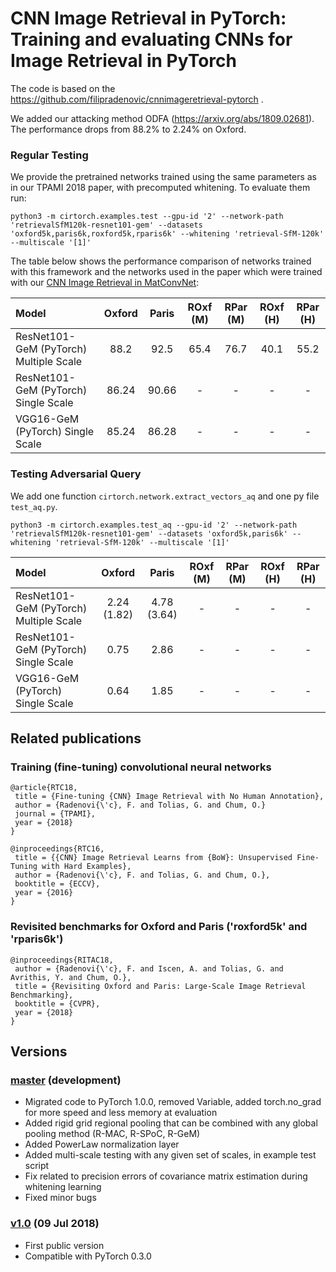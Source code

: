 # CNN Image Retrieval in PyTorch: Training and evaluating CNNs for Image Retrieval in PyTorch

The code is based on the https://github.com/filipradenovic/cnnimageretrieval-pytorch .

We added our attacking method ODFA (https://arxiv.org/abs/1809.02681).  The performance drops from 88.2% to 2.24% on Oxford.

### Regular Testing

We provide the pretrained networks trained using the same parameters as in our TPAMI 2018 paper, with precomputed whitening. To evaluate them run:
```
python3 -m cirtorch.examples.test --gpu-id '2' --network-path 'retrievalSfM120k-resnet101-gem' --datasets 'oxford5k,paris6k,roxford5k,rparis6k' --whitening 'retrieval-SfM-120k' --multiscale '[1]'
```

The table below shows the performance comparison of networks trained with this framework and the networks used in the paper which were trained with our [CNN Image Retrieval in MatConvNet](https://github.com/filipradenovic/cnnimageretrieval):

| Model | Oxford | Paris | ROxf (M) | RPar (M) | ROxf (H) | RPar (H) |
|:------|:------:|:------:|:------:|:------:|:------:|:------:|
| ResNet101-GeM (PyTorch) Multiple Scale | 88.2 | 92.5 | 65.4 | 76.7 | 40.1 | 55.2 |
| ResNet101-GeM (PyTorch) Single Scale   | 86.24 |  90.66  | - | - | - | - |
| VGG16-GeM (PyTorch) Single Scale   | 85.24 |  86.28  | - | - | - | - |

### Testing Adversarial Query
We add one function `cirtorch.network.extract_vectors_aq` and one py file `test_aq.py`.
```
python3 -m cirtorch.examples.test_aq --gpu-id '2' --network-path 'retrievalSfM120k-resnet101-gem' --datasets 'oxford5k,paris6k' --whitening 'retrieval-SfM-120k' --multiscale '[1]'
```

| Model | Oxford | Paris | ROxf (M) | RPar (M) | ROxf (H) | RPar (H) |
|:------|:------:|:------:|:------:|:------:|:------:|:------:|
| ResNet101-GeM (PyTorch) Multiple Scale | 2.24 (1.82) | 4.78 (3.64) | - | - | - | - |
| ResNet101-GeM (PyTorch) Single Scale  | 0.75 | 2.86 | - | - | - | - |
| VGG16-GeM (PyTorch) Single Scale   | 0.64 | 1.85 | - | - | - | - |

## Related publications

### Training (fine-tuning) convolutional neural networks 
```
@article{RTC18,
 title = {Fine-tuning {CNN} Image Retrieval with No Human Annotation},
 author = {Radenovi{\'c}, F. and Tolias, G. and Chum, O.}
 journal = {TPAMI},
 year = {2018}
}
```
```
@inproceedings{RTC16,
 title = {{CNN} Image Retrieval Learns from {BoW}: Unsupervised Fine-Tuning with Hard Examples},
 author = {Radenovi{\'c}, F. and Tolias, G. and Chum, O.},
 booktitle = {ECCV},
 year = {2016}
}
```

### Revisited benchmarks for Oxford and Paris ('roxford5k' and 'rparis6k')
```
@inproceedings{RITAC18,
 author = {Radenovi{\'c}, F. and Iscen, A. and Tolias, G. and Avrithis, Y. and Chum, O.},
 title = {Revisiting Oxford and Paris: Large-Scale Image Retrieval Benchmarking},
 booktitle = {CVPR},
 year = {2018}
}
```

## Versions

### [master](https://github.com/filipradenovic/cnnimageretrieval-pytorch/tree/master) (development)

- Migrated code to PyTorch 1.0.0, removed Variable, added torch.no_grad for more speed and less memory at evaluation
- Added rigid grid regional pooling that can be combined with any global pooling method (R-MAC, R-SPoC, R-GeM)
- Added PowerLaw normalization layer
- Added multi-scale testing with any given set of scales, in example test script
- Fix related to precision errors of covariance matrix estimation during whitening learning
- Fixed minor bugs

### [v1.0](https://github.com/filipradenovic/cnnimageretrieval-pytorch/tree/v1.0) (09 Jul 2018)

- First public version
- Compatible with PyTorch 0.3.0
